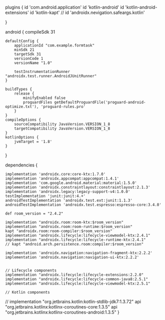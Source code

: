  
plugins {
    id 'com.android.application'
    id  'kotlin-android'
    id  'kotlin-android-extensions'
    id  'kotlin-kapt'
//    id  'androidx.nevigation.safeargs.kotlin'

}

android {
    compileSdk 31

    defaultConfig {
        applicationId "com.example.formtask"
        minSdk 21
        targetSdk 31
        versionCode 1
        versionName "1.0"

        testInstrumentationRunner "androidx.test.runner.AndroidJUnitRunner"
    }

    buildTypes {
        release {
            minifyEnabled false
            proguardFiles getDefaultProguardFile('proguard-android-optimize.txt'), 'proguard-rules.pro'
        }
    }
    compileOptions {
        sourceCompatibility JavaVersion.VERSION_1_8
        targetCompatibility JavaVersion.VERSION_1_8
    }
    kotlinOptions {
        jvmTarget = '1.8'
    }
}

dependencies {

    implementation 'androidx.core:core-ktx:1.7.0'
    implementation 'androidx.appcompat:appcompat:1.4.1'
    implementation 'com.google.android.material:material:1.5.0'
    implementation 'androidx.constraintlayout:constraintlayout:2.1.3'
    implementation 'androidx.legacy:legacy-support-v4:1.0.0'
    testImplementation 'junit:junit:4.+'
    androidTestImplementation 'androidx.test.ext:junit:1.1.3'
    androidTestImplementation 'androidx.test.espresso:espresso-core:3.4.0'

    def room_version = "2.4.2"

    implementation "androidx.room:room-ktx:$room_version"
    implementation "androidx.room:room-runtime:$room_version"
    kapt "androidx.room:room-compiler:$room_version"
    implementation "androidx.lifecycle:lifecycle-viewmodel-ktx:2.4.1"
    implementation "androidx.lifecycle:lifecycle-runtime-ktx:2.4.1"
    // kapt "android.arch.persistence.room:compiler:$room_version"

    implementation 'androidx.navigation:navigation-fragment-ktx:2.2.2'
    implementation 'androidx.navigation:navigation-ui-ktx:2.2.2'


    // Lifecycle components
    implementation "androidx.lifecycle:lifecycle-extensions:2.2.0"
    implementation "androidx.lifecycle:lifecycle-common-java8:2.5.1"
    implementation "androidx.lifecycle:lifecycle-viewmodel-ktx:2.5.1"

    // Kotlin components
   // implementation "org.jetbrains.kotlin:kotlin-stdlib-jdk7:1.3.72"
    api "org.jetbrains.kotlinx:kotlinx-coroutines-core:1.3.5"
    api "org.jetbrains.kotlinx:kotlinx-coroutines-android:1.3.5"
}
